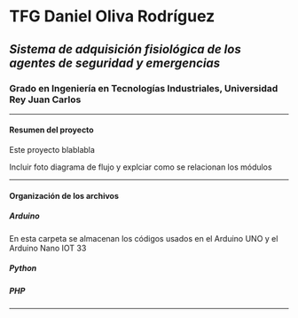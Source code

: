 # TFG Daniel Oliva Rodríguez
## *Sistema de adquisición fisiológica de los agentes de seguridad y emergencias*

### **Grado en Ingeniería en Tecnologías Industriales, Universidad Rey Juan Carlos**

------

#### Resumen del proyecto

Este proyecto blablabla

Incluir foto diagrama de flujo y explciar como se relacionan los módulos

-----

#### Organización de los archivos

##### Arduino

En esta carpeta se almacenan los códigos usados en el Arduino UNO y el Arduino Nano IOT 33

##### Python



##### PHP

---








